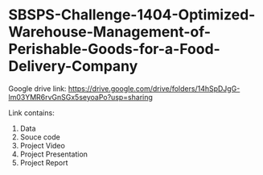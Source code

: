 # SBSPS-Challenge-1404-Optimized-Warehouse-Management-of-Perishable-Goods-for-a-Food-Delivery-Company

Google drive link: https://drive.google.com/drive/folders/14hSpDJgG-lm03YMR6rvGnSGx5seyoaPo?usp=sharing

Link contains:
1) Data
2) Souce code
3) Project Video
4) Project Presentation
5) Project Report
